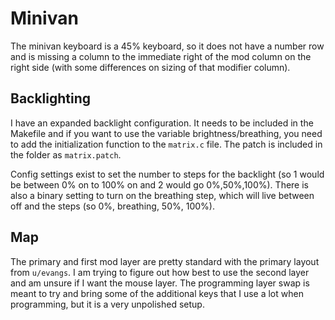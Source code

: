 # Minivan

The minivan keyboard is a 45% keyboard, so it does not have a number row and is 
missing a column to the immediate right of the mod column on the right side (with
some differences on sizing of that modifier column).

## Backlighting

I have an expanded backlight configuration.  It needs to be included in the Makefile
and if you want to use the variable brightness/breathing, you need to add the 
initialization function to the `matrix.c` file.  The patch is included in the folder
as `matrix.patch`.

Config settings exist to set the number to steps for the backlight (so 1 would be
between 0% on to 100% on and 2 would go 0%,50%,100%).  There is also a binary
setting to turn on the breathing step, which will live between off and the steps
(so 0%, breathing, 50%, 100%).

## Map

The primary and first mod layer are pretty standard with the primary layout from
`u/evangs`.  I am trying to figure out how best to use the second layer and am 
unsure if I want the mouse layer.  The programming layer swap is meant to try and
bring some of the additional keys that I use a lot when programming, but it is a
very unpolished setup.

